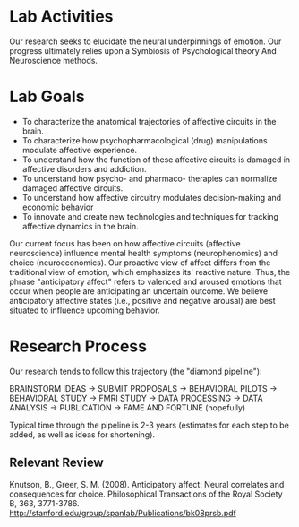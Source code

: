 # Lab Activities

Our research seeks to elucidate the neural underpinnings of emotion. Our progress ultimately relies upon a Symbiosis of Psychological theory And Neuroscience methods.

# Lab Goals

* To characterize the anatomical trajectories of affective circuits in the brain.
* To characterize how psychopharmacological (drug) manipulations modulate affective experience.
* To understand how the function of these affective circuits is damaged in affective disorders and addiction.
* To understand how psycho- and pharmaco- therapies can normalize damaged affective circuits.
* To understand how affective circuitry modulates decision-making and economic behavior
* To innovate and create new technologies and techniques for tracking affective dynamics in the brain.

Our current focus has been on how affective circuits (affective neuroscience) influence mental health symptoms (neurophenomics) and choice (neuroeconomics). Our proactive view of affect differs from the traditional view of emotion, which emphasizes its' reactive nature.
Thus, the phrase "anticipatory affect" refers to valenced and aroused emotions that occur when people are anticipating an uncertain outcome. We believe anticipatory affective states (i.e., positive and negative arousal) are best situated to influence upcoming behavior.

# Research Process

Our research tends to follow this trajectory (the "diamond pipeline"):

BRAINSTORM IDEAS → SUBMIT PROPOSALS → BEHAVIORAL PILOTS → BEHAVIORAL STUDY → FMRI STUDY → DATA PROCESSING → DATA ANALYSIS → PUBLICATION → FAME AND FORTUNE (hopefully)

Typical time through the pipeline is 2-3 years (estimates for each step to be added, as well as ideas for shortening).

## Relevant Review

Knutson, B., Greer, S. M. (2008). Anticipatory affect: Neural correlates and consequences for choice. Philosophical Transactions of the Royal Society B, 363, 3771-3786. 
http://stanford.edu/group/spanlab/Publications/bk08prsb.pdf
